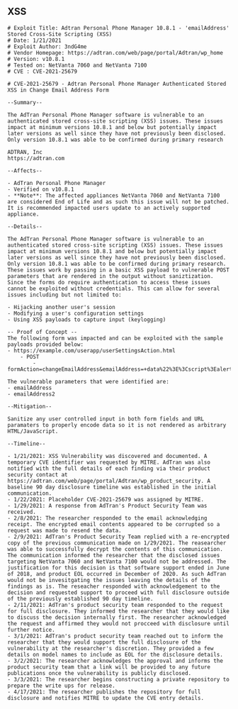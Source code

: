 XSS
---

    # Exploit Title: Adtran Personal Phone Manager 10.8.1 - 'emailAddress' Stored Cross-Site Scripting (XSS)
    # Date: 1/21/2021
    # Exploit Author: 3ndG4me
    # Vendor Homepage: https://adtran.com/web/page/portal/Adtran/wp_home
    # Version: v10.8.1
    # Tested on: NetVanta 7060 and NetVanta 7100
    # CVE : CVE-2021-25679

    # CVE-2021-25679 - Adtran Personal Phone Manager Authenticated Stored XSS in Change Email Address Form

    --Summary--

    The AdTran Personal Phone Manager software is vulnerable to an authenticated stored cross-site scripting (XSS) issues. These issues impact at minimum versions 10.8.1 and below but potentially impact later versions as well since they have not previously been disclosed. Only version 10.8.1 was able to be confirmed during primary research

    ADTRAN, Inc
    https://adtran.com

    --Affects--

    - AdTran Personal Phone Manager
    - Verified on v10.8.1
    - **Note**: The affected appliances NetVanta 7060 and NetVanta 7100 are considered End of Life and as such this issue will not be patched. It is recommended impacted users update to an actively supported appliance.

    --Details--

    The AdTran Personal Phone Manager software is vulnerable to an authenticated stored cross-site scripting (XSS) issues. These issues impact at minimum versions 10.8.1 and below but potentially impact later versions as well since they have not previously been disclosed. Only version 10.8.1 was able to be confirmed during primary research. These issues work by passing in a basic XSS payload to vulnerable POST parameters that are rendered in the output without saniztization. Since the forms do require authentication to access these issues cannot be exploited without credentials. This can allow for several issues including but not limited to:

    - Hijacking another user's session
    - Modifying a user's configuration settings
    - Using XSS payloads to capture input (keylogging)

    -- Proof of Concept --
    The following form was impacted and can be exploited with the sample payloads provided below:
    - https://example.com/userapp/userSettingsAction.html
        - POST
            -   formAction=changeEmailAddress&emailAddress=+data%22%3E%3Cscript%3Ealert%`document.cookie`60%3C%2Fscript%3E+&emailAddress2=&emailApply=Apply+Changes

    The vulnerable parameters that were identified are:
    - emailAddress
    - emailAddress2

    --Mitigation--

    Sanitize any user controlled input in both form fields and URL paramaters to properly encode data so it is not rendered as arbitrary HTML/JavaScript.

    --Timeline--

    - 1/21/2021: XSS Vulnerability was discovered and documented. A temporary CVE identifier was requested by MITRE. AdTran was also notified with the full details of each finding via their product security contact at https://adtran.com/web/page/portal/Adtran/wp_product_security. A baseline 90 day disclosure timeline was established in the initial communication.
    - 1/22/2021: Placeholder CVE-2021-25679 was assigned by MITRE.
    - 1/29/2021: A response from AdTran's Product Security Team was received.
    - 2/8/2021: The researcher responded to the email acknowledging receipt. The encrypted email contents appeared to be corrupted so a request was made to resend the data.
    - 2/9/2021: AdTran's Product Security Team replied with a re-encrypted copy of the previous communication made on 1/29/2021. The reasearcher was able to successfully decrypt the contents of this communication. The communication informed the researcher that the disclosed issues targeting NetVanta 7060 and NetVanta 7100 would not be addressed. The justification for this decision is that software support ended in June of 2018, and product EOL occurred in December of 2020. As such AdTran would not be invesitgating the issues leaving the details of the findings as is. The reseacher responded with acknowledgement to the decision and requested support to proceed with full disclosure outside of the previously established 90 day timeline.
    - 2/11/2021: AdTran's product security team responded to the request for full disclosure. They informed the researcher that they would like to discuss the decision internally first. The researcher acknowledged the request and affirmed they would not procceed with disclosure until further notice.
    - 3/1/2021: AdTran's product security team reached out to inform the researcher that they would support the full disclosure of the vulnerability at the researcher's discretion. They provided a few details on model names to include as EOL for the disclosure details.
    - 3/2/2021: The researcher acknowledges the approval and informs the product security team that a link will be provided to any future publications once the vulnerability is publicly disclosed.
    - 3/3/2021: The researcher begins constructing a private repository to prepare the write ups for release.
    - 4/17/2021: The researcher publishes the repository for full disclosure and notifies MITRE to update the CVE entry details.
